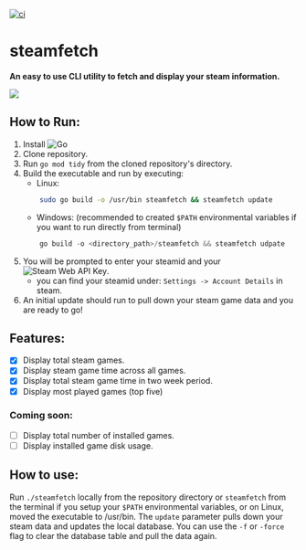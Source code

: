 [![ci](https://github.com/gcancel/steamfetch/actions/workflows/ci.yml/badge.svg)](https://github.com/gcancel/steamfetch/actions/workflows/ci.yml)
# steamfetch
**An easy to use CLI utility to fetch and display your steam information.**

![](https://github.com/gcancel/steamfetch/blob/main/img/output.png)
## How to Run:
1. Install ![Go](https://go.dev/doc/install)
2. Clone repository.
3. Run `go mod tidy` from the cloned repository's directory.
4. Build the executable and run by executing:
    - Linux:  
    ```bash
        sudo go build -o /usr/bin steamfetch && steamfetch update
    ```
    - Windows:
    (recommended to created `$PATH` environmental variables if you want to run directly from terminal)
    ```powershell
        go build -o <directory_path>/steamfetch && steamfetch udpate
    ```
5. You will be prompted to enter your steamid and your ![Steam Web API Key](https://steamcommunity.com/dev/apikey).
   - you can find your steamid under: `Settings -> Account Details` in steam.
6. An initial update should run to pull down your steam game data and you are ready to go!

## Features:
- [x] Display total steam games. 
- [x] Display steam game time across all games.
- [x] Display total steam game time in two week period.
- [x] Display most played games (top five)

### Coming soon:
- [ ] Display total number of installed games.
- [ ] Display installed game disk usage.

## How to use:
Run `./steamfetch` locally from the repository directory or `steamfetch` from the terminal if you setup your `$PATH` environmental variables, or on Linux, moved the executable to /usr/bin.
The `update` parameter pulls down your steam data and updates the local database. You can use the `-f` or `-force` flag to clear the database table and pull the data again.
